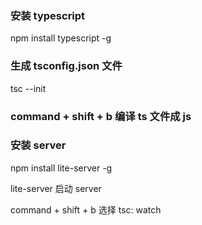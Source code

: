 ### 安装 typescript
npm install typescript -g

### 生成 tsconfig.json 文件
tsc --init

### command + shift + b 编译 ts 文件成 js

### 安装 server
npm install lite-server -g

lite-server 启动 server

command + shift + b 选择 tsc: watch